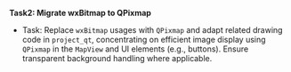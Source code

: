 **Task2: Migrate wxBitmap to QPixmap**
- Task: Replace `wxBitmap` usages with `QPixmap` and adapt related drawing code in `project_qt`, concentrating on efficient image display using `QPixmap` in the `MapView` and UI elements (e.g., buttons). Ensure transparent background handling where applicable.
